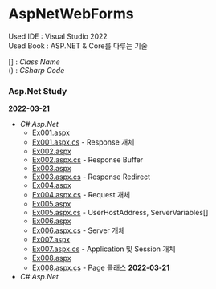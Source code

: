 # AspNetWebForms

Used IDE : Visual Studio 2022</br>
Used Book : ASP.NET & Core를 다루는 기술

[] : _Class Name_ </br>
() : _CSharp Code_
</br>

### **Asp.Net Study**

**2022-03-21**
- _C# Asp.Net_
  - [Ex001.aspx](https://github.com/mungkeu/AspNetWebForms/blob/main/AspNetWebform/AspNetWebform/Ex001.aspx)
  - [Ex001.aspx.cs](https://github.com/mungkeu/AspNetWebForms/blob/main/AspNetWebform/AspNetWebform/Ex001.aspx.cs) - Response 개체
  - [Ex002.aspx](https://github.com/mungkeu/AspNetWebForms/blob/main/AspNetWebform/AspNetWebform/Ex002.aspx)
  - [Ex002.aspx.cs](https://github.com/mungkeu/AspNetWebForms/blob/main/AspNetWebform/AspNetWebform/Ex002.aspx.cs) - Response Buffer
  - [Ex003.aspx](https://github.com/mungkeu/AspNetWebForms/blob/main/AspNetWebform/AspNetWebform/Ex003.aspx)
  - [Ex003.aspx.cs](https://github.com/mungkeu/AspNetWebForms/blob/main/AspNetWebform/AspNetWebform/Ex003.aspx.cs) - Response Redirect
  - [Ex004.aspx](https://github.com/mungkeu/AspNetWebForms/blob/main/AspNetWebform/AspNetWebform/Ex004.aspx)
  - [Ex004.aspx.cs](https://github.com/mungkeu/AspNetWebForms/blob/main/AspNetWebform/AspNetWebform/Ex004.aspx.cs) - Request 개체
  - [Ex005.aspx](https://github.com/mungkeu/AspNetWebForms/blob/main/AspNetWebform/AspNetWebform/Ex005.aspx)
  - [Ex005.aspx.cs](https://github.com/mungkeu/AspNetWebForms/blob/main/AspNetWebform/AspNetWebform/Ex005.aspx.cs) - UserHostAddress, ServerVariables[]
  - [Ex006.aspx](https://github.com/mungkeu/AspNetWebForms/blob/main/AspNetWebform/AspNetWebform/Ex006.aspx)
  - [Ex006.aspx.cs](https://github.com/mungkeu/AspNetWebForms/blob/main/AspNetWebform/AspNetWebform/Ex006.aspx.cs) - Server 개체
  - [Ex007.aspx](https://github.com/mungkeu/AspNetWebForms/blob/main/AspNetWebform/AspNetWebform/Ex007.aspx)
  - [Ex007.aspx.cs](https://github.com/mungkeu/AspNetWebForms/blob/main/AspNetWebform/AspNetWebform/Ex007.aspx.cs) - Application 및 Session 개체
  - [Ex008.aspx](https://github.com/mungkeu/AspNetWebForms/blob/main/AspNetWebform/AspNetWebform/Ex008.aspx)
  - [Ex008.aspx.cs](https://github.com/mungkeu/AspNetWebForms/blob/main/AspNetWebform/AspNetWebform/Ex008.aspx.cs) - Page 클래스
**2022-03-21**
- _C# Asp.Net_

